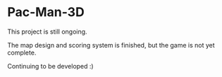 # Pac-Man-3D

This project is still ongoing.

The map design and scoring system is finished, but the game is not yet complete.

Continuing to be developed :)
